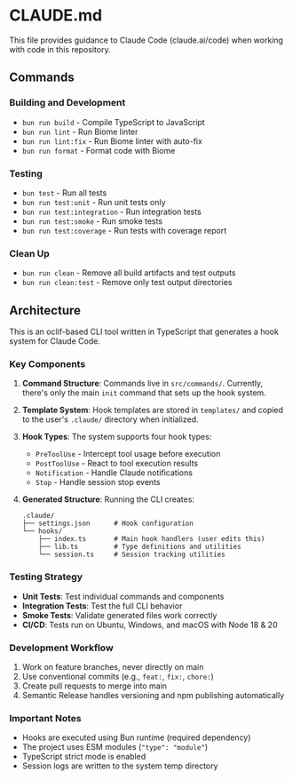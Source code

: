 # CLAUDE.md

This file provides guidance to Claude Code (claude.ai/code) when working with code in this repository.

## Commands

### Building and Development
- `bun run build` - Compile TypeScript to JavaScript
- `bun run lint` - Run Biome linter
- `bun run lint:fix` - Run Biome linter with auto-fix
- `bun run format` - Format code with Biome

### Testing
- `bun test` - Run all tests
- `bun run test:unit` - Run unit tests only
- `bun run test:integration` - Run integration tests
- `bun run test:smoke` - Run smoke tests
- `bun run test:coverage` - Run tests with coverage report

### Clean Up
- `bun run clean` - Remove all build artifacts and test outputs
- `bun run clean:test` - Remove only test output directories

## Architecture

This is an oclif-based CLI tool written in TypeScript that generates a hook system for Claude Code.

### Key Components

1. **Command Structure**: Commands live in `src/commands/`. Currently, there's only the main `init` command that sets up the hook system.

2. **Template System**: Hook templates are stored in `templates/` and copied to the user's `.claude/` directory when initialized.

3. **Hook Types**: The system supports four hook types:
   - `PreToolUse` - Intercept tool usage before execution
   - `PostToolUse` - React to tool execution results
   - `Notification` - Handle Claude notifications
   - `Stop` - Handle session stop events

4. **Generated Structure**: Running the CLI creates:
   ```
   .claude/
   ├── settings.json      # Hook configuration
   └── hooks/
       ├── index.ts       # Main hook handlers (user edits this)
       ├── lib.ts         # Type definitions and utilities
       └── session.ts     # Session tracking utilities
   ```

### Testing Strategy

- **Unit Tests**: Test individual commands and components
- **Integration Tests**: Test the full CLI behavior
- **Smoke Tests**: Validate generated files work correctly
- **CI/CD**: Tests run on Ubuntu, Windows, and macOS with Node 18 & 20

### Development Workflow

1. Work on feature branches, never directly on main
2. Use conventional commits (e.g., `feat:`, `fix:`, `chore:`)
3. Create pull requests to merge into main
4. Semantic Release handles versioning and npm publishing automatically

### Important Notes

- Hooks are executed using Bun runtime (required dependency)
- The project uses ESM modules (`"type": "module"`)
- TypeScript strict mode is enabled
- Session logs are written to the system temp directory